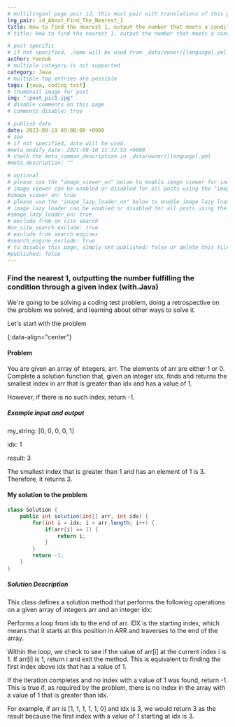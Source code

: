```yaml
---
# multilingual page pair id, this must pair with translations of this page. (This name must be unique)
lng_pair: id_About_Find_The_Nearest_1
title: How to find the nearest 1, output the number that meets a condition via a given index (with.Java)
# title: How to find the nearest 1, output the number that meets a condition via a given index (with.Java)

# post specific
# if not specified, .name will be used from _data/owner/[language].yml
author: Yeonuk
# multiple category is not supported
category: Java
# multiple tag entries are possible
tags: [java, coding test]
# thumbnail image for post
img: ":post_pic1.jpg"
# disable comments on this page
# comments_disable: true

# publish date
date: 2023-09-19 09:00:00 +0900
# seo
# if not specified, date will be used.
#meta_modify_date: 2021-08-10 11:32:53 +0900
# check the meta_common_description in _data/owner/[language].yml
#meta_description: ""

# optional
# please use the "image_viewer_on" below to enable image viewer for individual pages or posts (_posts/ or [language]/_posts folders).
# image viewer can be enabled or disabled for all posts using the "image_viewer_posts: true" setting in _data/conf/main.yml.
#image_viewer_on: true
# please use the "image_lazy_loader_on" below to enable image lazy loader for individual pages or posts (_posts/ or [language]/_posts folders).
# image lazy loader can be enabled or disabled for all posts using the "image_lazy_loader_posts: true" setting in _data/conf/main.yml.
#image_lazy_loader_on: true
# exclude from on site search
#on_site_search_exclude: true
# exclude from search engines
#search_engine_exclude: true
# to disable this page, simply set published: false or delete this file
#published: false
---
```


<!-- outline-start -->

### Find the nearest 1, outputting the number fulfilling the condition through a given index (with.Java)

We're going to be solving a coding test problem, doing a retrospective on the problem we solved, and learning about other ways to solve it.

Let's start with the problem

{:data-align="center"}

<!-- outline-end -->

#### Problem

You are given an array of integers, arr. The elements of arr are either 1 or 0. Complete a solution function that, given an integer idx, finds and returns the smallest index in arr that is greater than idx and has a value of 1.

However, if there is no such index, return -1.

##### Example input and output

my_string: [0, 0, 0, 0, 1]

idx: 1

result: 3

The smallest index that is greater than 1 and has an element of 1 is 3. Therefore, it returns 3.

<!-- | i | arr[i] | stk |
| --- | ------ | ------- |
| 0 | 1 | [] |
| 1 | 4 | [1] | -->

#### My solution to the problem

```java
class Solution {
    public int solution(int[] arr, int idx) {
        for(int i = idx; i < arr.length; i++) {
            if(arr[i] == 1) {
                return i;
            }
        }
        return -1;
    }
}
```

##### Solution Description

This class defines a solution method that performs the following operations on a given array of integers arr and an integer idx:

Performs a loop from idx to the end of arr. IDX is the starting index, which means that it starts at this position in ARR and traverses to the end of the array.

Within the loop, we check to see if the value of arr[i] at the current index i is 1. If arr[i] is 1, return i and exit the method. This is equivalent to finding the first index above idx that has a value of 1.

If the iteration completes and no index with a value of 1 was found, return -1. This is true if, as required by the problem, there is no index in the array with a value of 1 that is greater than idx.

For example, if arr is [1, 1, 1, 1, 1, 0] and idx is 3, we would return 3 as the result because the first index with a value of 1 starting at idx is 3.
